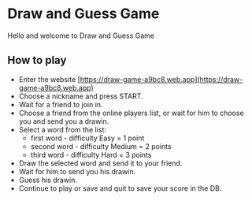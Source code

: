 # Draw and Guess Game

Hello and welcome to Draw and Guess Game

## How to play

- Enter the website [https://draw-game-a9bc8.web.app](https://draw-game-a9bc8.web.app)
- Choose a nickname and press START.
- Wait for a friend to join in.
- Choose a friend from the online players list, or wait for him to choose you and send you a drawin.
- Select a word from the list: 
    * first word - difficulty Easy = 1 point
    * second word - difficulty Medium = 2 points
    * third word - difficulty Hard = 3 points
- Draw the selected word and send it to your friend.
- Wait for him to send you his drawin.
- Guess his drawin.
- Continue to play or save and quit to save your score in the DB.

